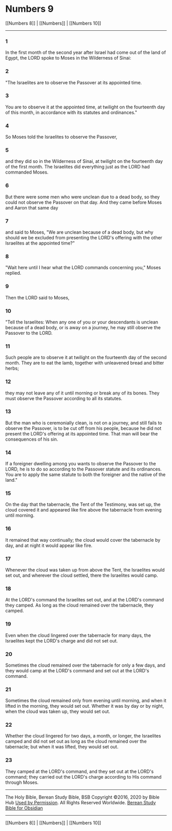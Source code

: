 # Numbers 9

[[Numbers 8]] | [[Numbers]] | [[Numbers 10]]

---

### 1
In the first month of the second year after Israel had come out of the land of Egypt, the LORD spoke to Moses in the Wilderness of Sinai:

### 2
"The Israelites are to observe the Passover at its appointed time.

### 3
You are to observe it at the appointed time, at twilight on the fourteenth day of this month, in accordance with its statutes and ordinances."

### 4
So Moses told the Israelites to observe the Passover,

### 5
and they did so in the Wilderness of Sinai, at twilight on the fourteenth day of the first month. The Israelites did everything just as the LORD had commanded Moses.

### 6
But there were some men who were unclean due to a dead body, so they could not observe the Passover on that day. And they came before Moses and Aaron that same day

### 7
and said to Moses, "We are unclean because of a dead body, but why should we be excluded from presenting the LORD's offering with the other Israelites at the appointed time?"

### 8
"Wait here until I hear what the LORD commands concerning you," Moses replied.

### 9
Then the LORD said to Moses,

### 10
"Tell the Israelites: When any one of you or your descendants is unclean because of a dead body, or is away on a journey, he may still observe the Passover to the LORD.

### 11
Such people are to observe it at twilight on the fourteenth day of the second month. They are to eat the lamb, together with unleavened bread and bitter herbs;

### 12
they may not leave any of it until morning or break any of its bones. They must observe the Passover according to all its statutes.

### 13
But the man who is ceremonially clean, is not on a journey, and still fails to observe the Passover, is to be cut off from his people, because he did not present the LORD's offering at its appointed time. That man will bear the consequences of his sin.

### 14
If a foreigner dwelling among you wants to observe the Passover to the LORD, he is to do so according to the Passover statute and its ordinances. You are to apply the same statute to both the foreigner and the native of the land."

### 15
On the day that the tabernacle, the Tent of the Testimony, was set up, the cloud covered it and appeared like fire above the tabernacle from evening until morning.

### 16
It remained that way continually; the cloud would cover the tabernacle by day, and at night it would appear like fire.

### 17
Whenever the cloud was taken up from above the Tent, the Israelites would set out, and wherever the cloud settled, there the Israelites would camp.

### 18
At the LORD's command the Israelites set out, and at the LORD's command they camped. As long as the cloud remained over the tabernacle, they camped.

### 19
Even when the cloud lingered over the tabernacle for many days, the Israelites kept the LORD's charge and did not set out.

### 20
Sometimes the cloud remained over the tabernacle for only a few days, and they would camp at the LORD's command and set out at the LORD's command.

### 21
Sometimes the cloud remained only from evening until morning, and when it lifted in the morning, they would set out. Whether it was by day or by night, when the cloud was taken up, they would set out.

### 22
Whether the cloud lingered for two days, a month, or longer, the Israelites camped and did not set out as long as the cloud remained over the tabernacle; but when it was lifted, they would set out.

### 23
They camped at the LORD's command, and they set out at the LORD's command; they carried out the LORD's charge according to His command through Moses.

---

The Holy Bible, Berean Study Bible, BSB
Copyright ©2016, 2020 by Bible Hub
[Used by Permission](https://berean.bible/terms.htm). All Rights Reserved Worldwide.
[Berean Study Bible for Obsidian](https://github.com/gapmiss/berean-study-bible-for-obsidian)

---

[[Numbers 8]] | [[Numbers]] | [[Numbers 10]]

